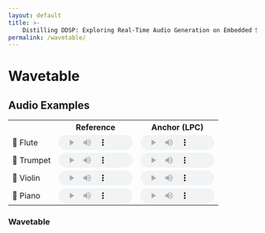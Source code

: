 ```yaml
---
layout: default
title: >-
    Distilling DDSP: Exploring Real-Time Audio Generation on Embedded Systems
permalink: /wavetable/
---
```


# Wavetable

## Audio Examples

<style>
  /* Hide the seek bar but retain the timeline */
  audio::-webkit-media-controls-timeline-container {
    display: none; /* Hides the seek bar container */
  }
  audio::-webkit-media-controls-timeline {
    display: none; /* Hides the seek bar */
  }
  /* Adjust the audio player to keep the timer visible */
  audio {
    width: 150px; /* Adjust the player width */
    height: 30px; /* Adjust the player height */
  }
</style>

<table>
  <tr>
    <th></th>
    <th style="text-align: center;">Reference</th>
    <th style="text-align: center;">Anchor (LPC)</th>
  </tr>
  <tr>
    <td>🪈 Flute</td>
    <td>
      <audio controls>
        <source src="{{ site.baseurl }}/misc/audio/ref_anchor/flute_1_anchor_p10_w800_srcimpulse.wav" type="audio/mpeg">
        Your browser does not support the audio tag.
      </audio>
    </td>
    <td>
      <audio controls style="width: 150px; height: 30px;">
         <source src="{{ site.baseurl }}/misc/audio/ref_anchor/flute_1_anchor_p10_w800_srcimpulse.wav" type="audio/mpeg">
        Your browser does not support the audio tag.
      </audio>
    </td>
  </tr>
  <tr>
    <td>🎺 Trumpet</td>
    <td>
      <audio controls style="width: 150px; height: 30px;">
         <source src="{{ site.baseurl }}/misc/audio/ref_anchor/flute_1_anchor_p10_w800_srcimpulse.wav" type="audio/mpeg">
        Your browser does not support the audio tag.
      </audio>
    </td>
    <td>
      <audio controls style="width: 150px; height: 30px;">
         <source src="{{ site.baseurl }}/misc/audio/ref_anchor/flute_1_anchor_p10_w800_srcimpulse.wav" type="audio/mpeg">
        Your browser does not support the audio tag.
      </audio>
    </td>
  </tr>
  <tr>
    <td>🎻 Violin</td>
    <td>
      <audio controls style="width: 150px; height: 30px;">
         <source src="{{ site.baseurl }}/misc/audio/ref_anchor/flute_1_anchor_p10_w800_srcimpulse.wav" type="audio/mpeg">
        Your browser does not support the audio tag.
      </audio>
    </td>
    <td>
      <audio controls style="width: 150px; height: 30px;">
         <source src="{{ site.baseurl }}/misc/audio/ref_anchor/flute_1_anchor_p10_w800_srcimpulse.wav" type="audio/mpeg">
        Your browser does not support the audio tag.
      </audio>
    </td>
  </tr>
  <tr>
    <td>🎹 Piano</td>
    <td>
      <audio controls style="width: 150px; height: 30px;">
         <source src="{{ site.baseurl }}/misc/audio/ref_anchor/flute_1_anchor_p10_w800_srcimpulse.wav" type="audio/mpeg">
        Your browser does not support the audio tag.
      </audio>
    </td>
    <td>
      <audio controls style="width: 150px; height: 30px;">
         <source src="{{ site.baseurl }}/misc/audio/ref_anchor/flute_1_anchor_p10_w800_srcimpulse.wav" type="audio/mpeg">
        Your browser does not support the audio tag.
      </audio>
    </td>
  </tr>
</table>

### Wavetable
